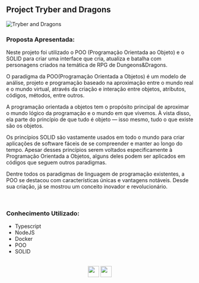 ## Project Tryber and Dragons

![Tryber and Dragons](https://ih1.redbubble.net/image.1820789185.1081/pp,840x830-pad,1000x1000,f8f8f8.jpg)

### Proposta Apresentada: 

Neste projeto foi utilizado o POO (Programação Orientada ao Objeto) e o SOLID para criar uma interface que cria, atualiza e batalha com personagens criados na temática de RPG de Dungeons&Dragons.

O paradigma da POO(Programação Orientada a Objetos) é um modelo de análise, projeto e programação baseado na aproximação entre o mundo real e o mundo virtual, através da criação e interação entre objetos, atributos, códigos, métodos, entre outros.

A programação orientada a objetos tem o propósito principal de aproximar o mundo lógico da programação e o mundo em que vivemos. À vista disso, ela parte do princípio de que tudo é objeto — isso mesmo, tudo o que existe são os objetos.

Os princípios SOLID são vastamente usados em todo o mundo para criar aplicações de software fáceis de se compreender e manter ao longo do tempo. Apesar desses princípios serem voltados especificamente à Programação Orientada a Objetos, alguns deles podem ser aplicados em códigos que seguem outros paradigmas.

Dentre todos os paradigmas de linguagem de programação existentes, a POO se destacou com características únicas e vantagens notáveis. Desde sua criação, já se mostrou um conceito inovador e revolucionário.


</br>

### Conhecimento Utilizado: 

- Typescript </br>
- NodeJS </br>
- Docker </br>
- POO </br>
- SOLID </br>


</br>
<div align="center"> 
<a href="https://www.linkedin.com/in/lennon-xavier/" rel="nofollow"><img src="https://camo.githubusercontent.com/c00f87aeebbec37f3ee0857cc4c20b21fefde8a96caf4744383ebfe44a47fe3f/68747470733a2f2f696d672e736869656c64732e696f2f62616467652f2d4c696e6b6564496e2d2532333030373742353f7374796c653d666f722d7468652d6261646765266c6f676f3d6c696e6b6564696e266c6f676f436f6c6f723d7768697465" height="30px" data-canonical-src="https://img.shields.io/badge/-LinkedIn-%230077B5?style=for-the-badge&amp;logo=linkedin&amp;logoColor=white" style="max-width: 100%;"></a>
<a href="mailto:lennon_lxs@hotmail.com"><img src="https://camo.githubusercontent.com/571384769c09e0c66b45e39b5be70f68f552db3e2b2311bc2064f0d4a9f5983b/68747470733a2f2f696d672e736869656c64732e696f2f62616467652f476d61696c2d4431343833363f7374796c653d666f722d7468652d6261646765266c6f676f3d676d61696c266c6f676f436f6c6f723d7768697465" height="30px" data-canonical-src="https://img.shields.io/badge/Hotmail-D14836?style=for-the-badge&amp;logo=hotmail&amp;logoColor=white" style="max-width: 100%;"></a>
</div>
